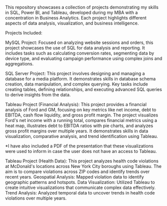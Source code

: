 This repository showcases a collection of projects demonstrating my skills in SQL, Power BI, and Tableau, developed during my MBA with a concentration in Business Analytics. Each project highlights different aspects of data analysis, visualization, and business intelligence.

Projects Included:

MySQL Project: Focused on analyzing website sessions and orders, this project showcases the use of SQL for data analysis and reporting. It includes tasks such as calculating conversion rates, segmenting data by device type, and evaluating campaign performance using complex joins and aggregations.

SQL Server Project: This project involves designing and managing a database for a media platform. It demonstrates skills in database schema creation, data manipulation, and complex querying. Key tasks include creating tables, defining relationships, and executing advanced SQL queries to derive insights from the data.

Tableau Project (Financial Analysis): This  project provides a financial analysis of Ford and GM, focusing on key metrics like net income, debt to EBITDA, cash flow liquidity, and gross profit margin. The project visualizes Ford's net income with a running total, compares financial metrics using a heat map, illustrates debt to EBITDA ratios with pie charts, and analyzes gross profit margins over multiple years. It demonstrates skills in data visualization, comparative analysis, and trend identification using Tableau.

*I have also included a PDF of the presentation that these visualizations were used to inform in case the user does not have an access to Tableau. 


Tableau Project (Health Data): This project analyzes health code violations at McDonald's locations across New York City boroughs using Tableau. The aim is to compare violations across ZIP codes and identify trends over recent years. Geospatial Analysis: Mapped violation data to identify geographic patterns and hotspots. Data Visualization: Utilized Tableau to create intuitive visualizations that communicate complex data effectively. Trend Analysis: Analyzed temporal data to uncover trends in health code violations over multiple years.

